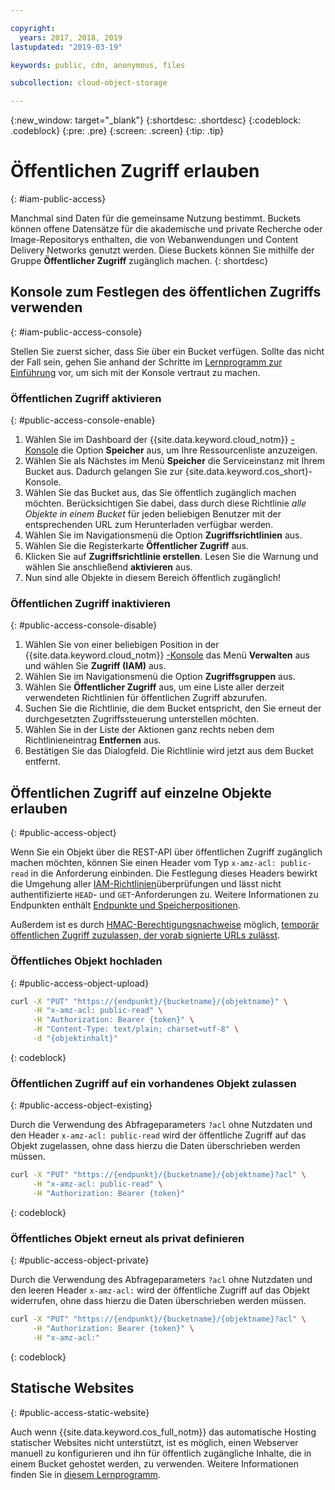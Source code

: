 ```yaml
---

copyright:
  years: 2017, 2018, 2019
lastupdated: "2019-03-19"

keywords: public, cdn, anonymous, files

subcollection: cloud-object-storage

---
```

{:new_window: target="_blank"}
{:shortdesc: .shortdesc}
{:codeblock: .codeblock}
{:pre: .pre}
{:screen: .screen}
{:tip: .tip}

# Öffentlichen Zugriff erlauben
{: #iam-public-access}

Manchmal sind Daten für die gemeinsame Nutzung bestimmt. Buckets können offene Datensätze für die akademische und private Recherche oder Image-Repositorys enthalten, die von Webanwendungen und Content Delivery Networks genutzt werden. Diese Buckets können Sie mithilfe der Gruppe **Öffentlicher Zugriff** zugänglich machen.
{: shortdesc}

## Konsole zum Festlegen des öffentlichen Zugriffs verwenden
{: #iam-public-access-console}

Stellen Sie zuerst sicher, dass Sie über ein Bucket verfügen. Sollte das nicht der Fall sein, gehen Sie anhand der Schritte im [Lernprogramm zur Einführung](/docs/services/cloud-object-storage?topic=cloud-object-storage-getting-started) vor, um sich mit der Konsole vertraut zu machen.

### Öffentlichen Zugriff aktivieren
{: #public-access-console-enable}

1. Wählen Sie im Dashboard der {{site.data.keyword.cloud_notm}} [-Konsole](https://cloud.ibm.com/) die Option **Speicher** aus, um Ihre Ressourcenliste anzuzeigen.
2. Wählen Sie als Nächstes im Menü **Speicher** die Serviceinstanz mit Ihrem Bucket aus. Dadurch gelangen Sie zur {site.data.keyword.cos_short}-Konsole.
3. Wählen Sie das Bucket aus, das Sie öffentlich zugänglich machen möchten. Berücksichtigen Sie dabei, dass durch diese Richtlinie _alle Objekte in einem Bucket_ für jeden beliebigen Benutzer mit der entsprechenden URL zum Herunterladen verfügbar werden.
4. Wählen Sie im Navigationsmenü die Option **Zugriffsrichtlinien** aus.
5. Wählen Sie die Registerkarte **Öffentlicher Zugriff** aus.
6. Klicken Sie auf **Zugriffsrichtlinie erstellen**. Lesen Sie die Warnung und wählen Sie anschließend **aktivieren** aus.
7. Nun sind alle Objekte in diesem Bereich öffentlich zugänglich!

### Öffentlichen Zugriff inaktivieren
{: #public-access-console-disable}

1. Wählen Sie von einer beliebigen Position in der {{site.data.keyword.cloud_notm}} [-Konsole](https://cloud.ibm.com/) das Menü **Verwalten** aus und wählen Sie **Zugriff (IAM)** aus.
2. Wählen Sie im Navigationsmenü die Option **Zugriffsgruppen** aus.
3. Wählen Sie **Öffentlicher Zugriff** aus, um eine Liste aller derzeit verwendeten Richtlinien für öffentlichen Zugriff abzurufen.
4. Suchen Sie die Richtlinie, die dem Bucket entspricht, den Sie erneut der durchgesetzten Zugriffssteuerung unterstellen möchten.
5. Wählen Sie in der Liste der Aktionen ganz rechts neben dem Richtlinieneintrag **Entfernen** aus.
6. Bestätigen Sie das Dialogfeld. Die Richtlinie wird jetzt aus dem Bucket entfernt.

## Öffentlichen Zugriff auf einzelne Objekte erlauben
{: #public-access-object}

Wenn Sie ein Objekt über die REST-API über öffentlichen Zugriff zugänglich machen möchten, können Sie einen Header vom Typ `x-amz-acl: public-read` in die Anforderung einbinden. Die Festlegung dieses Headers bewirkt die Umgehung aller [IAM-Richtlinien](/docs/services/cloud-object-storage/iam?topic=cloud-object-storage-iam-overview)überprüfungen und lässt nicht authentifizierte `HEAD`- und `GET`-Anforderungen zu. Weitere Informationen zu Endpunkten enthält [Endpunkte und Speicherpositionen](/docs/services/cloud-object-storage?topic=cloud-object-storage-endpoints#endpoints).

Außerdem ist es durch [HMAC-Berechtigungsnachweise](/docs/services/cloud-object-storage/hmac?topic=cloud-object-storage-hmac-signature) möglich, [temporär öffentlichen Zugriff zuzulassen, der vorab signierte URLs zulässt](/docs/services/cloud-object-storage/hmac?topic=cloud-object-storage-presign-url).

### Öffentliches Objekt hochladen
{: #public-access-object-upload}

```sh
curl -X "PUT" "https://{endpunkt}/{bucketname}/{objektname}" \
     -H "x-amz-acl: public-read" \
     -H "Authorization: Bearer {token}" \
     -H "Content-Type: text/plain; charset=utf-8" \
     -d "{objektinhalt}"
```
{: codeblock}

### Öffentlichen Zugriff auf ein vorhandenes Objekt zulassen
{: #public-access-object-existing}

Durch die Verwendung des Abfrageparameters `?acl` ohne Nutzdaten und den Header `x-amz-acl: public-read` wird der öffentliche Zugriff auf das Objekt zugelassen, ohne dass hierzu die Daten überschrieben werden müssen.

```sh
curl -X "PUT" "https://{endpunkt}/{bucketname}/{objektname}?acl" \
     -H "x-amz-acl: public-read" \
     -H "Authorization: Bearer {token}"
```
{: codeblock}

### Öffentliches Objekt erneut als privat definieren
{: #public-access-object-private}

Durch die Verwendung des Abfrageparameters `?acl` ohne Nutzdaten und den leeren Header `x-amz-acl:` wird der öffentliche Zugriff auf das Objekt widerrufen, ohne dass hierzu die Daten überschrieben werden müssen.

```sh
curl -X "PUT" "https://{endpunkt}/{bucketname}/{objektname}?acl" \
     -H "Authorization: Bearer {token}" \
     -H "x-amz-acl:"
```
{: codeblock}

## Statische Websites
{: #public-access-static-website}

Auch wenn {{site.data.keyword.cos_full_notm}} das automatische Hosting statischer Websites nicht unterstützt, ist es möglich, einen Webserver manuell zu konfigurieren und ihn für öffentlich zugängliche Inhalte, die in einem Bucket gehostet werden, zu verwenden. Weitere Informationen finden Sie in [diesem Lernprogramm](https://www.ibm.com/cloud/blog/static-websites-cloud-object-storage-cos).
